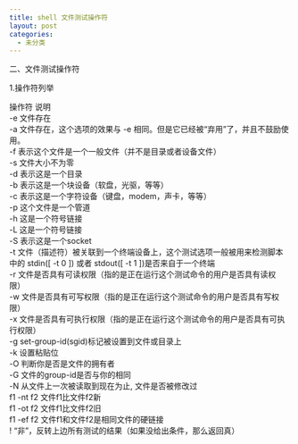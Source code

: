 ```yaml
---
title: shell 文件测试操作符
layout: post
categories:
  - 未分类
---
```

二、文件测试操作符

1.操作符列举

操作符 说明  
-e 文件存在  
-a 文件存在，这个选项的效果与 -e 相同。但是它已经被“弃用”了，并且不鼓励使用。  
-f 表示这个文件是一个一般文件（并不是目录或者设备文件）  
-s 文件大小不为零  
-d 表示这是一个目录  
-b 表示这是一个块设备（软盘，光驱，等等）  
-c 表示这是一个字符设备（键盘，modem，声卡，等等）  
-p 这个文件是一个管道  
-h 这是一个符号链接  
-L 这是一个符号链接  
-S 表示这是一个socket  
-t 文件（描述符）被关联到一个终端设备上，这个测试选项一般被用来检测脚本中的 stdin([ -t 0 ]) 或者 stdout([ -t 1 ])是否来自于一个终端  
-r 文件是否具有可读权限（指的是正在运行这个测试命令的用户是否具有读权限）  
-w 文件是否具有可写权限（指的是正在运行这个测试命令的用户是否具有写权限）  
-x 文件是否具有可执行权限（指的是正在运行这个测试命令的用户是否具有可执行权限）  
-g set-group-id(sgid)标记被设置到文件或目录上  
-k 设置粘贴位  
-O 判断你是否是文件的拥有者  
-G 文件的group-id是否与你的相同  
-N 从文件上一次被读取到现在为止, 文件是否被修改过  
f1 -nt f2 文件f1比文件f2新  
f1 -ot f2 文件f1比文件f2旧  
f1 -ef f2 文件f1和文件f2是相同文件的硬链接  
! “非”，反转上边所有测试的结果（如果没给出条件，那么返回真）